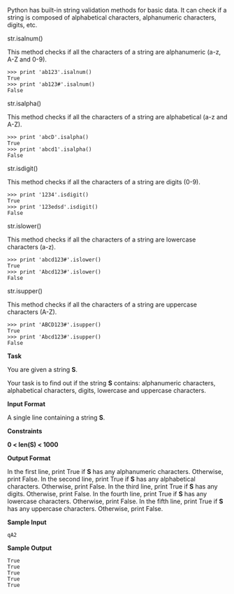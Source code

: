 Python has built-in string validation methods for basic data. It can check if a string is composed of alphabetical characters, alphanumeric characters, digits, etc.

str.isalnum()

This method checks if all the characters of a string are alphanumeric (a-z, A-Z and 0-9).

```
>>> print 'ab123'.isalnum()
True
>>> print 'ab123#'.isalnum()
False
```

str.isalpha() 

This method checks if all the characters of a string are alphabetical (a-z and A-Z).

```
>>> print 'abcD'.isalpha()
True
>>> print 'abcd1'.isalpha()
False
```

str.isdigit() 

This method checks if all the characters of a string are digits (0-9).

```
>>> print '1234'.isdigit()
True
>>> print '123edsd'.isdigit()
False
```

str.islower() 

This method checks if all the characters of a string are lowercase characters (a-z).

```
>>> print 'abcd123#'.islower()
True
>>> print 'Abcd123#'.islower()
False
```

str.isupper() 

This method checks if all the characters of a string are uppercase characters (A-Z).

```
>>> print 'ABCD123#'.isupper()
True
>>> print 'Abcd123#'.isupper()
False
```

**Task**

You are given a string **S**. 

Your task is to find out if the string **S** contains: alphanumeric characters, alphabetical characters, digits, lowercase and uppercase characters.

**Input Format**

A single line containing a string **S**.

**Constraints**

**0 < len(S) < 1000**

**Output Format**

In the first line, print True if **S** has any alphanumeric characters. Otherwise, print False. 
In the second line, print True if **S** has any alphabetical characters. Otherwise, print False. 
In the third line, print True if **S** has any digits. Otherwise, print False. 
In the fourth line, print True if **S** has any lowercase characters. Otherwise, print False. 
In the fifth line, print True if **S** has any uppercase characters. Otherwise, print False.

**Sample Input**

```
qA2
```

**Sample Output**

```
True
True
True
True
True
```
